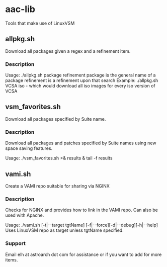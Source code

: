 # aac-lib
Tools that make use of LinuxVSM

## allpkg.sh
Download all packages given a regex and a refinement item.

### Description
Usage: ./allpkg.sh package refinement
	package is the general name of a package
	refinement is a refinement upon that search
	Example: ./allpkg.sh VCSA iso
	- which would download all iso images for every iso version of VCSA

## vsm_favorites.sh
Download all packages specified by Suite name.

### Description
Download all packages and patches specified by Suite names using new space saving features.

Usage: ./vsm_favorites.sh >& results & tail -f results

## vami.sh
Create a VAMI repo suitable for sharing via NGINX

### Description 
Checks for NGINX and provides how to link in the VAMI repo. Can also be
used with Apache.

Usage: ./vami.sh [-t|--target tgtName] [-f|--force][-d|--debug][-h|--help]
	Uses LinuxVSM repo as target unless tgtName specified.


### Support
Email elh at astroarch dot com for assistance or if you want to add
for more items.
